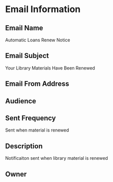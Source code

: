 # Email Information

## Email Name
Automatic Loans Renew Notice

## Email Subject
Your Library Materials Have Been Renewed

## Email From Address

## Audience

## Sent Frequency
Sent when material is renewed

## Description
Notificaiton sent when library material is renewed

## Owner
